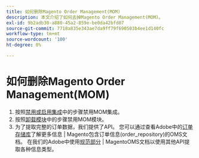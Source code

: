 ```yaml
---
title: 如何删除Magento Order Management(MOM)
description: 本文介绍了如何去掉Magento Order Management(MOM)。
exl-id: 9b2adb30-a880-45a2-859e-be0da42bfd07
source-git-commit: 7718a835e343ae7da9ff79f690503b4ee1d140fc
workflow-type: tm+mt
source-wordcount: '100'
ht-degree: 0%

---
```


# 如何删除Magento Order Management(MOM)

1. 按照[禁用或启用集成](/docs/commerce-admin/systems/integrations/mcom.html#disable-or-enable-the-integration)中的步骤禁用MOM集成。
1. 按照[卸载模块](/docs/commerce-operations/installation-guide/tutorials/uninstall-modules.html)中的步骤禁用MOM模块。
1. 为了提取完整的订单数据，我们提供了API。 您可以通过查看Adobe中的[订单存储库](https://omsdocs.magento.com/specifications/#magento.sales.order_repository)了解更多信息 | Magento包含订单信息(order_repository)的OMS文档。 在我们的Adobe中使用[规范部分](https://omsdocs.magento.com/specifications/#services) | MagentoOMS文档以使用其他API提取各种信息类型。
